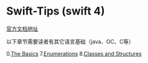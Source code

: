 # Swift-Tips (swift 4)   
[官方文档地址](https://developer.apple.com/library/content/documentation/Swift/Conceptual/Swift_Programming_Language/)  

以下章节需要读者有其它语言基础（java、OC、C等）

0.[The Basics](https://github.com/loves9/Swift-Tips/blob/master/TheBasics.md)
7.[Enumerations](https://github.com/loves9/Swift-Tips/blob/master/Enumerations.md)
8.[Classes and Structures](https://github.com/loves9/Swift-Tips/blob/master/ClassesAndStructures.md)
